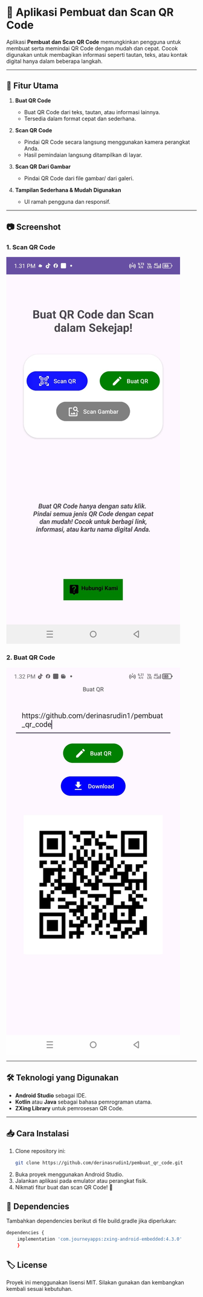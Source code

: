 # 📱 Aplikasi Pembuat dan Scan QR Code

Aplikasi **Pembuat dan Scan QR Code** memungkinkan pengguna untuk membuat serta memindai QR Code dengan mudah dan cepat. Cocok digunakan untuk membagikan informasi seperti tautan, teks, atau kontak digital hanya dalam beberapa langkah.

---

## 🚀 **Fitur Utama**

1. **Buat QR Code**

   - Buat QR Code dari teks, tautan, atau informasi lainnya.
   - Tersedia dalam format cepat dan sederhana.

2. **Scan QR Code**

   - Pindai QR Code secara langsung menggunakan kamera perangkat Anda.
   - Hasil pemindaian langsung ditampilkan di layar.

3. **Scan QR Dari Gambar**

   - Pindai QR Code dari file gambar/ dari galeri.

4. **Tampilan Sederhana & Mudah Digunakan**
   - UI ramah pengguna dan responsif.

---

## 📷 **Screenshot**

### 1. Scan QR Code

![Scan QR](screenshot/Home.jpg)

### 2. Buat QR Code

![Buat QR](screenshot/Generate_QR.jpg)

---

## 🛠️ **Teknologi yang Digunakan**

- **Android Studio** sebagai IDE.
- **Kotlin** atau **Java** sebagai bahasa pemrograman utama.
- **ZXing Library** untuk pemrosesan QR Code.

---

## 📥 **Cara Instalasi**

1. Clone repository ini:
   ```bash
   git clone https://github.com/derinasrudin1/pembuat_qr_code.git
   ```
2. Buka proyek menggunakan Android Studio.
3. Jalankan aplikasi pada emulator atau perangkat fisik.
4. Nikmati fitur buat dan scan QR Code! 🚀

## 🧩 **Dependencies**

Tambahkan dependencies berikut di file build.gradle jika diperlukan:

```bash
dependencies {
    implementation 'com.journeyapps:zxing-android-embedded:4.3.0'
    }
```

## 🏷️ **License**

Proyek ini menggunakan lisensi MIT. Silakan gunakan dan kembangkan kembali sesuai kebutuhan.
